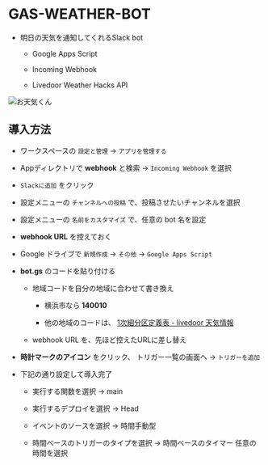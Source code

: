 # GAS-WEATHER-BOT

- 明日の天気を通知してくれるSlack bot

  - Google Apps Script

  - Incoming Webhook

  - Livedoor Weather Hacks API

![お天気くん](https://user-images.githubusercontent.com/40832190/80591195-38079e80-8a58-11ea-9154-e0bbd98667ea.png)

## 導入方法

- ワークスペースの `設定と管理` → `アプリを管理する`

- Appディレクトリで **webhook** と検索 → `Incoming Webhook` を選択

- `Slackに追加` をクリック

- 設定メニューの `チャンネルへの投稿` で、投稿させたいチャンネルを選択

- 設定メニューの `名前をカスタマイズ` で、任意の bot 名を設定

- **webhook URL** を控えておく

- Google ドライブで `新規作成` → `その他` → `Google Apps Script`

- **bot.gs** のコードを貼り付ける

  - 地域コードを自分の地域に合わせて書き換え

    - 横浜市なら **140010**

    - 他の地域のコードは、 [1次細分区定義表 - livedoor 天気情報](http://weather.livedoor.com/forecast/rss/primary_area.xml) 

  - webhook URL を、先ほど控えたURLに差し替え

- **時計マークのアイコン** をクリック、 トリガー一覧の画面へ → `トリガーを追加`

- 下記の通り設定して導入完了

  - 実行する関数を選択 → main
  
  - 実行するデプロイを選択 → Head
  
  - イベントのソースを選択 → 時間手動型
  
  - 時間ベースのトリガーのタイプを選択 → 時間ベースのタイマー 任意の時間を選択
